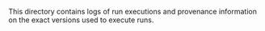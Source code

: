 This directory contains logs of run executions
and provenance information on the exact versions used to execute runs.
